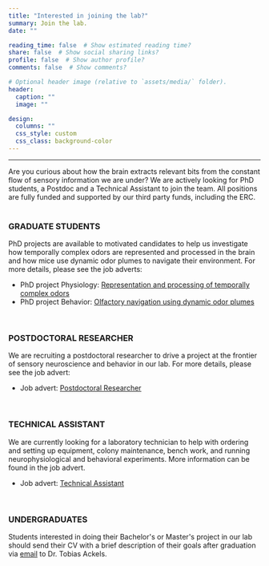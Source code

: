 ```yaml
---
title: "Interested in joining the lab?"
summary: Join the lab.
date: ""

reading_time: false  # Show estimated reading time?
share: false  # Show social sharing links?
profile: false  # Show author profile?
comments: false  # Show comments?

# Optional header image (relative to `assets/media/` folder).
header:
  caption: ""
  image: ""

design:
  columns: ""
  css_style: custom
  css_class: background-color
---
```


<!-- # Interested in joining the lab? -->

---  

Are you curious about how the brain extracts relevant bits from the constant flow of sensory information we are under? We are actively looking for PhD students, a Postdoc and a Technical Assistant to join the team. All positions are fully funded and supported by our third party funds, including the ERC.  
<br>

### GRADUATE STUDENTS
PhD projects are available to motivated candidates to help us investigate how temporally complex odors are represented and processed in the brain and how mice use dynamic odor plumes to navigate their environment. For more details, please see the job adverts:  

*  PhD project Physiology: <a href="/uploads/jobs/PhD_advert_physiology_Ackels_.pdf" target="_blank">Representation and processing of temporally complex odors</a>  
*  PhD project Behavior:   <a href="/uploads/jobs/PhD_advert_behavior_Ackels_.pdf" target="_blank">Olfactory navigation using dynamic odor plumes</a>  

<br>

### POSTDOCTORAL RESEARCHER
We are recruiting a postdoctoral researcher to drive a project at the frontier of sensory neuroscience and behavior in our lab. For more details, please see the job advert: 
*   Job advert: <a href="/uploads/jobs/PD_advert_Ackels_.pdf" target="_blank">Postdoctoral Researcher</a>

<br>

### TECHNICAL ASSISTANT
We are currently looking for a laboratory technician to help with ordering and setting up equipment, colony maintenance, bench work, and running neurophysiological and behavioral experiments.
More information can be found in the job advert. 
*   Job advert: <a href="/uploads/jobs/TA_advert_Ackels_.pdf" target="_blank">Technical Assistant</a>

<br>

### UNDERGRADUATES
Students interested in doing their Bachelor's or Master's project in our lab should send their CV with a brief description of their goals after graduation via [email](mailto:ackelsgroup@ieecr-bonn.de) to Dr. Tobias Ackels.
